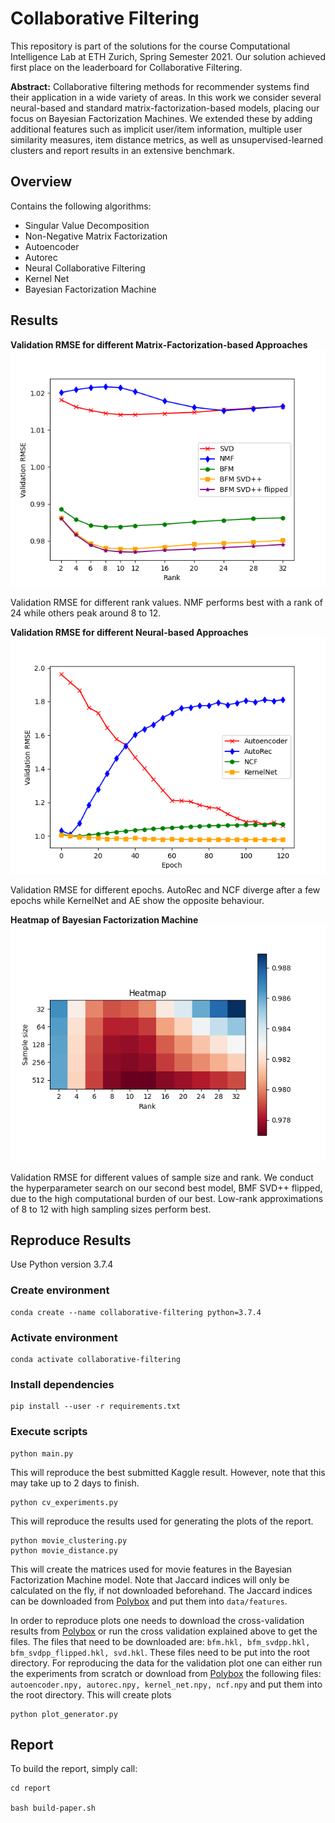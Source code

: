 # Collaborative Filtering

This repository is part of the solutions for the course Computational Intelligence Lab at ETH Zurich, Spring Semester
2021. Our solution achieved first place on the leaderboard for Collaborative Filtering.

__Abstract:__ Collaborative filtering methods for recommender systems find their application in a wide variety of areas.
In this work we consider several neural-based and standard matrix-factorization-based models, placing our focus on Bayesian Factorization Machines.
We extended these by adding additional features such as implicit user/item information, multiple user similarity measures, item distance metrics, as well as unsupervised-learned clusters and report results in an extensive benchmark.

## Overview

Contains the following algorithms:

- Singular Value Decomposition
- Non-Negative Matrix Factorization
- Autoencoder
- Autorec
- Neural Collaborative Filtering
- Kernel Net
- Bayesian Factorization Machine

## Results

__Validation RMSE for different Matrix-Factorization-based Approaches__
![Validation RMSE for different Matrix-Factorization-based Approaches](https://github.com/RafaelSterzinger/CIL-Recommender-Systems/blob/main/report/figures/rank.png)

Validation RMSE for different rank values. NMF performs best with a rank of 24 while others peak around 8 to 12.

__Validation RMSE for different Neural-based Approaches__
![Validation RMSE for different Neural-based Approaches](https://github.com/RafaelSterzinger/CIL-Recommender-Systems/blob/main/report/figures/validation_plot.png)

Validation RMSE for different epochs. AutoRec and NCF diverge after a few epochs while KernelNet and AE show the opposite behaviour.

__Heatmap of Bayesian Factorization Machine__
![Heatmap of Bayesian Factorization Machine](https://github.com/RafaelSterzinger/CIL-Recommender-Systems/blob/main/report/figures/heatmap.png?raw=true)

Validation RMSE for different values of sample size and rank. We conduct the hyperparameter search on our second best model, BMF SVD++ flipped, due to the high computational burden of our best. Low-rank approximations of 8 to 12 with high sampling sizes perform best.

## Reproduce Results

Use Python version 3.7.4

### Create environment

    conda create --name collaborative-filtering python=3.7.4 

[comment]: <> (    python -m venv "collaborative-filtering")

### Activate environment

    conda activate collaborative-filtering

[comment]: <> (    source collaborative-filtering/bin/activate)

### Install dependencies

    pip install --user -r requirements.txt 

### Execute scripts

    python main.py

This will reproduce the best submitted Kaggle result. However, note that this may take up to 2 days to finish.

    python cv_experiments.py

This will reproduce the results used for generating the plots of the report.

    python movie_clustering.py
    python movie_distance.py

This will create the matrices used for movie features in the Bayesian Factorization Machine model. Note that Jaccard indices will only be calculated on the fly, if not downloaded beforehand. The Jaccard indices can be downloaded from [Polybox](https://polybox.ethz.ch/index.php/s/Ff7YPYEIHOHOGpD) and put them into `data/features`.

In order to reproduce plots one needs to download the cross-validation results from [Polybox](https://polybox.ethz.ch/index.php/s/Ff7YPYEIHOHOGpD) or run 
the cross validation explained above to get the files. 
The files that need to be downloaded are: `bfm.hkl, bfm_svdpp.hkl, bfm_svdpp_flipped.hkl, svd.hkl`. These files need to be put into the root directory.
For reproducing the data for the validation plot one can either run the experiments from scratch or download from [Polybox](https://polybox.ethz.ch/index.php/s/Ff7YPYEIHOHOGpD) the following files:
`autoencoder.npy, autorec.npy, kernel_net.npy, ncf.npy` and put them into the root directory.
This will create plots

    python plot_generator.py

## Report

To build the report, simply call:

    cd report

    bash build-paper.sh 

